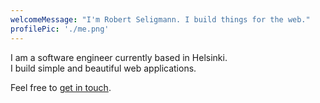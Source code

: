 ```yaml
---
welcomeMessage: "I'm Robert Seligmann. I build things for the web."
profilePic: './me.png'
---
```


I am a software engineer currently based in Helsinki.  
I build simple and beautiful web applications. 

Feel free to [get in touch](mailto:robert.seligmann@protonmail.ch "this is a title that appears when hovering").
